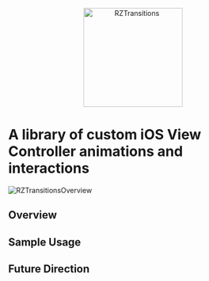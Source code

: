 <p align="center">
<img src="https://raw.github.com/Raizlabs/RZTransitions/master/Web/RZTransitions.png" alt="RZTransitions" height="200" />
</p>

# A library of custom iOS View Controller animations and interactions

![RZTransitionsOverview]("http://raw.github.com/Raizlabs/RZTransitions/master/Web/RZTransitionsDemo.gif" "Overview")

## Overview

## Sample Usage

## Future Direction
